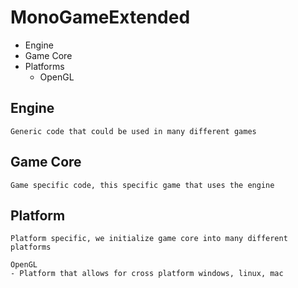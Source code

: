 # MonoGameExtended

- Engine
- Game Core
- Platforms
	- OpenGL


## Engine
	Generic code that could be used in many different games
	

## Game Core
	Game specific code, this specific game that uses the engine
	

## Platform
	Platform specific, we initialize game core into many different platforms
	
	OpenGL
	- Platform that allows for cross platform windows, linux, mac 
